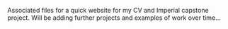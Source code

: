 Associated files for a quick website for my CV and Imperial capstone project.
Will be adding further projects and examples of work over time...
